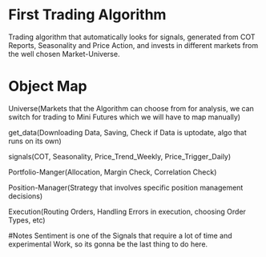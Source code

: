 # First Trading Algorithm
Trading algorithm that automatically looks for signals, generated from COT Reports, Seasonality and Price Action, and invests in different markets from the well chosen Market-Universe.

# Object Map
Universe(Markets that the Algorithm can choose from for analysis, we can switch for trading to Mini Futures which we will have to map manually)

get_data(Downloading Data, Saving, Check if Data is uptodate, algo that runs on its own)

signals(COT, Seasonality, Price_Trend_Weekly, Price_Trigger_Daily)
 
Portfolio-Manger(Allocation, Margin Check, Correlation Check)

Position-Manager(Strategy that involves specific position management decisions)

Execution(Routing Orders, Handling Errors in execution, choosing Order Types, etc)

#Notes
Sentiment is one of the Signals that require a lot of time and experimental Work, so its gonna be the last thing to do here.